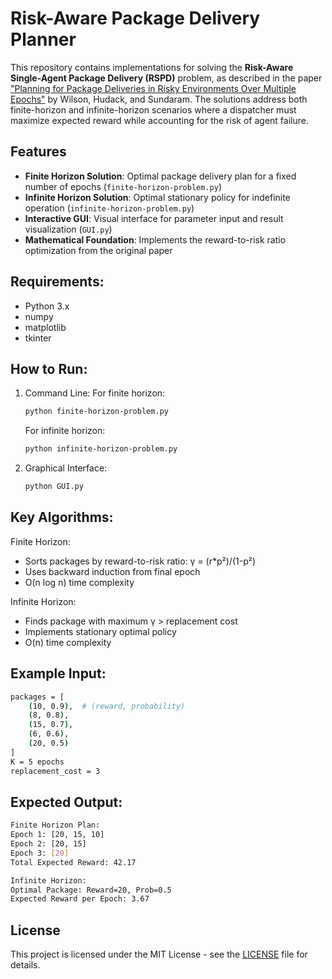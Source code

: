# Risk-Aware Package Delivery Planner

This repository contains implementations for solving the **Risk-Aware Single-Agent Package Delivery (RSPD)** problem, as described in the paper ["Planning for Package Deliveries in Risky Environments Over Multiple Epochs"](https://ieeexplore.ieee.org/document/9867854) by Wilson, Hudack, and Sundaram. The solutions address both finite-horizon and infinite-horizon scenarios where a dispatcher must maximize expected reward while accounting for the risk of agent failure.

## Features

- **Finite Horizon Solution**: Optimal package delivery plan for a fixed number of epochs (`finite-horizon-problem.py`)
- **Infinite Horizon Solution**: Optimal stationary policy for indefinite operation (`infinite-horizon-problem.py`)
- **Interactive GUI**: Visual interface for parameter input and result visualization (`GUI.py`)
- **Mathematical Foundation**: Implements the reward-to-risk ratio optimization from the original paper


## Requirements:
- Python 3.x
- numpy
- matplotlib
- tkinter

## How to Run:

1. Command Line:
   For finite horizon:
   ```bash
   python finite-horizon-problem.py
   ```
   
   For infinite horizon:
   ```bash
   python infinite-horizon-problem.py
   ```

3. Graphical Interface:
   ```bash
   python GUI.py
   ```

## Key Algorithms:

Finite Horizon:
- Sorts packages by reward-to-risk ratio: γ = (r*p²)/(1-p²)
- Uses backward induction from final epoch
- O(n log n) time complexity

Infinite Horizon:
- Finds package with maximum γ > replacement cost
- Implements stationary optimal policy
- O(n) time complexity

## Example Input:
```bash
packages = [
    (10, 0.9),  # (reward, probability)
    (8, 0.8),
    (15, 0.7),
    (6, 0.6),
    (20, 0.5)
]
K = 5 epochs
replacement_cost = 3
```

## Expected Output:
```bash
Finite Horizon Plan:
Epoch 1: [20, 15, 10]
Epoch 2: [20, 15]
Epoch 3: [20]
Total Expected Reward: 42.17

Infinite Horizon:
Optimal Package: Reward=20, Prob=0.5
Expected Reward per Epoch: 3.67
```

## License

This project is licensed under the MIT License - see the [LICENSE](LICENSE) file for details.
   
